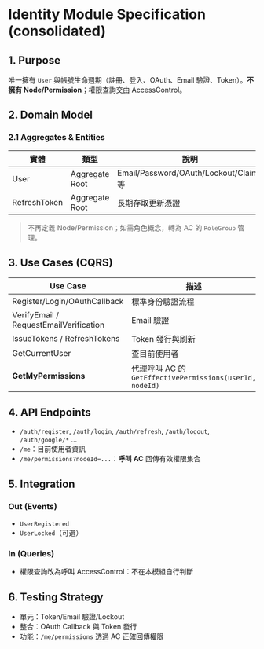 # Identity Module Specification (consolidated)

## 1. Purpose
唯一擁有 `User` 與帳號生命週期（註冊、登入、OAuth、Email 驗證、Token）。**不擁有 Node/Permission**；權限查詢交由 AccessControl。

## 2. Domain Model
### 2.1 Aggregates & Entities
| 實體 | 類型 | 說明 |
|------|------|------|
| User | Aggregate Root | Email/Password/OAuth/Lockout/Claims 等 |
| RefreshToken | Aggregate Root | 長期存取更新憑證 |

> 不再定義 Node/Permission；如需角色概念，轉為 AC 的 `RoleGroup` 管理。

## 3. Use Cases (CQRS)
| Use Case | 描述 |
|----------|------|
| Register/Login/OAuthCallback | 標準身份驗證流程 |
| VerifyEmail / RequestEmailVerification | Email 驗證 |
| IssueTokens / RefreshTokens | Token 發行與刷新 |
| GetCurrentUser | 查目前使用者 |
| **GetMyPermissions** | 代理呼叫 AC 的 `GetEffectivePermissions(userId, nodeId)` |

## 4. API Endpoints
- `/auth/register`, `/auth/login`, `/auth/refresh`, `/auth/logout`, `/auth/google/*` …
- `/me`：目前使用者資訊
- `/me/permissions?nodeId=...`：**呼叫 AC** 回傳有效權限集合

## 5. Integration
### Out (Events)
- `UserRegistered`
- `UserLocked`（可選）

### In (Queries)
- 權限查詢改為呼叫 AccessControl：不在本模組自行判斷

## 6. Testing Strategy
- 單元：Token/Email 驗證/Lockout
- 整合：OAuth Callback 與 Token 發行
- 功能：`/me/permissions` 透過 AC 正確回傳權限
